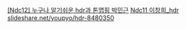 [[Ndc12] 누구나 알기쉬운 hdr과 톤맵핑 박민근](https://www.slideshare.net/agebreak/ndc12-hdr)
[Ndc11 이창희_hdr](https://www.slideshare.net/cagetu/ndc11-hdr)
[slideshare.net/youpyo/hdr-8480350](https://www.slideshare.net/youpyo/hdr-8480350)